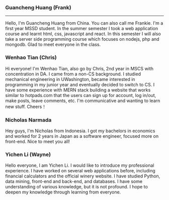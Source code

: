 ### Guancheng Huang (Frank)

---

Hello, I'm Guancheng Huang from China. You can also call me Frankie. I'm a first year MSSD student. In the summer semester I took a web application course and learnt html, css, javascript and react. In this semester I will also take a server side programming course which focuses on nodejs, php and mongodb. Glad to meet everyone in the class.   

### Wenhao Tian (Chris)

Hi everyone! I'm Wenhao Tian, also go by Chris, 2nd year in MSCS with concentration in DA. I came from a non-CS background. I studied mechanical engineering in UWashington, became interested in programming in my junior year and eventually decided to switch to CS. I have some experience with MERN stack building a website that works similar to hotpads.com that the users can sign up for account, log in/out, make posts, leave comments, etc. I'm communicative and wanting to learn new stuff. Cheers！

### Nicholas Narmada

Hey guys, I'm Nicholas from Indonesia. I got my bachelors in economics and worked for 2 years in Japan as a software engineer, focused more on front-end. Nice to meet you all!

### Yichen Li (Wayne)
Hello everyone, I am Yichen Li. I would like to introduce my professional experience. I have worked on several web applications before, including financial calculators and the official winery website. I have studied Python, data mining, front-end and back-end, and databases. I have some understanding of various knowledge, but it is not profound. I hope to deepen my knowledge through learning from everyone.

